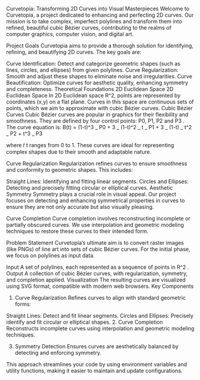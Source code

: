  Curvetopia: Transforming 2D Curves into Visual Masterpieces
Welcome to Curvetopia, a project dedicated to enhancing and perfecting 2D curves. Our mission is to take complex, imperfect polylines and transform them into refined, beautiful cubic Bézier curves, contributing to the realms of computer graphics, computer vision, and digital art.

Project Goals
Curvetopia aims to provide a thorough solution for identifying, refining, and beautifying 2D curves. The key goals are:

Curve Identification: Detect and categorize geometric shapes (such as lines, circles, and ellipses) from given polylines.
Curve Regularization: Smooth and adjust these shapes to eliminate noise and irregularities.
Curve Beautification: Optimize curves for aesthetic quality, enhancing symmetry and completeness.
Theoretical Foundations
2D Euclidean Space
2D Euclidean Space
In 2D Euclidean space R^2, points are represented by coordinates
(x,y) on a flat plane. Curves in this space are continuous sets of points, which we aim to approximate with cubic Bézier curves.
Cubic Bézier Curves
Cubic Bézier curves are popular in graphics for their flexibility and smoothness. They are defined by four control points: P0, P1, P2 and P3​
. The curve equation is:
B(t) = (1-t)^3 _ P0 + 3 _ (1-t)^2 _ t _ P1 + 3 _ (1-t) _ t^2 _ P2 + t^3 _ P3

where 𝑡
t ranges from 0 to 1. These curves are ideal for representing complex shapes due to their smooth and adaptable nature.

Curve Regularization
Regularization refines curves to ensure smoothness and conformity to geometric shapes. This includes:

Straight Lines: Identifying and fitting linear segments.
Circles and Ellipses: Detecting and precisely fitting circular or elliptical curves.
Aesthetic Symmetry
Symmetry plays a crucial role in visual appeal. Our project focuses on detecting and enhancing symmetrical properties in curves to ensure they are not only accurate but also visually pleasing.

Curve Completion
Curve completion involves reconstructing incomplete or partially obscured curves. We use interpolation and geometric modeling techniques to restore these curves to their intended form.

Problem Statement
Curvetopia’s ultimate aim is to convert raster images (like PNGs) of line art into sets of cubic Bézier curves. For the initial phase, we focus on polylines as input data.

Input
A set of polylines, each represented as a sequence of points in R^2
.
Output
A collection of cubic Bézier curves, with regularization, symmetry, and completion applied.
Visualization
The resulting curves are visualized using SVG format, compatible with modern web browsers.
Key Components

1. Curve Regularization
   Refines curves to align with standard geometric forms:

Straight Lines: Detect and fit linear segments.
Circles and Ellipses: Precisely identify and fit circular or elliptical shapes. 2. Curve Completion
Reconstructs incomplete curves using interpolation and geometric modeling techniques.

3. Symmetry Detection
   Ensures curves are aesthetically balanced by detecting and enforcing symmetry.

This approach streamlines your code by using environment variables and utility functions, making it easier to maintain and update configurations.
